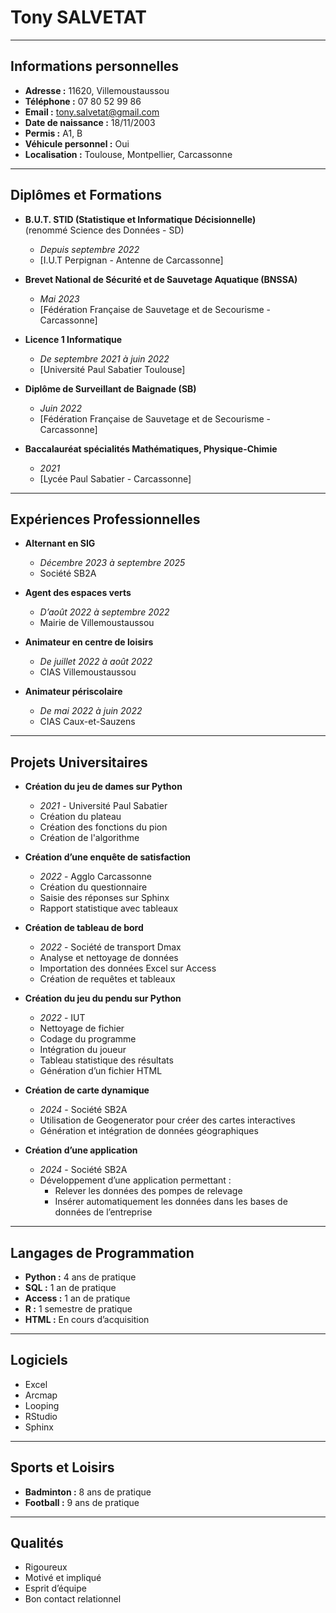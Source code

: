 # Tony SALVETAT

---

## Informations personnelles

- **Adresse :** 11620, Villemoustaussou  
- **Téléphone :** 07 80 52 99 86  
- **Email :** tony.salvetat@gmail.com  
- **Date de naissance :** 18/11/2003  
- **Permis :** A1, B  
- **Véhicule personnel :** Oui  
- **Localisation :** Toulouse, Montpellier, Carcassonne  

---

## Diplômes et Formations

- **B.U.T. STID (Statistique et Informatique Décisionnelle)**  
  (renommé Science des Données - SD)  
  - *Depuis septembre 2022*  
  - [I.U.T Perpignan - Antenne de Carcassonne]

- **Brevet National de Sécurité et de Sauvetage Aquatique (BNSSA)**  
  - *Mai 2023*  
  - [Fédération Française de Sauvetage et de Secourisme - Carcassonne]  

- **Licence 1 Informatique**  
  - *De septembre 2021 à juin 2022*  
  - [Université Paul Sabatier Toulouse]  

- **Diplôme de Surveillant de Baignade (SB)**  
  - *Juin 2022*  
  - [Fédération Française de Sauvetage et de Secourisme - Carcassonne]  

- **Baccalauréat spécialités Mathématiques, Physique-Chimie**  
  - *2021*  
  - [Lycée Paul Sabatier - Carcassonne]  

---

## Expériences Professionnelles

- **Alternant en SIG**  
  - *Décembre 2023 à septembre 2025*  
  - Société SB2A  

- **Agent des espaces verts**  
  - *D’août 2022 à septembre 2022*  
  - Mairie de Villemoustaussou  

- **Animateur en centre de loisirs**  
  - *De juillet 2022 à août 2022*  
  - CIAS Villemoustaussou  

- **Animateur périscolaire**  
  - *De mai 2022 à juin 2022*  
  - CIAS Caux-et-Sauzens  

---

## Projets Universitaires

- **Création du jeu de dames sur Python**  
  - *2021* - Université Paul Sabatier  
  - Création du plateau  
  - Création des fonctions du pion  
  - Création de l'algorithme  

- **Création d’une enquête de satisfaction**  
  - *2022* - Agglo Carcassonne  
  - Création du questionnaire  
  - Saisie des réponses sur Sphinx  
  - Rapport statistique avec tableaux  

- **Création de tableau de bord**  
  - *2022* - Société de transport Dmax  
  - Analyse et nettoyage de données  
  - Importation des données Excel sur Access  
  - Création de requêtes et tableaux  

- **Création du jeu du pendu sur Python**  
  - *2022* - IUT  
  - Nettoyage de fichier  
  - Codage du programme  
  - Intégration du joueur  
  - Tableau statistique des résultats  
  - Génération d’un fichier HTML  

- **Création de carte dynamique**  
  - *2024* - Société SB2A  
  - Utilisation de Geogenerator pour créer des cartes interactives  
  - Génération et intégration de données géographiques  

- **Création d’une application**  
  - *2024* - Société SB2A  
  - Développement d’une application permettant :  
    - Relever les données des pompes de relevage  
    - Insérer automatiquement les données dans les bases de données de l’entreprise  

---

## Langages de Programmation

- **Python :** 4 ans de pratique  
- **SQL :** 1 an de pratique  
- **Access :** 1 an de pratique  
- **R :** 1 semestre de pratique  
- **HTML :** En cours d’acquisition  

---

## Logiciels

- Excel  
- Arcmap  
- Looping  
- RStudio  
- Sphinx  

---

## Sports et Loisirs

- **Badminton :** 8 ans de pratique  
- **Football :** 9 ans de pratique  

---

## Qualités

- Rigoureux  
- Motivé et impliqué  
- Esprit d’équipe  
- Bon contact relationnel  
